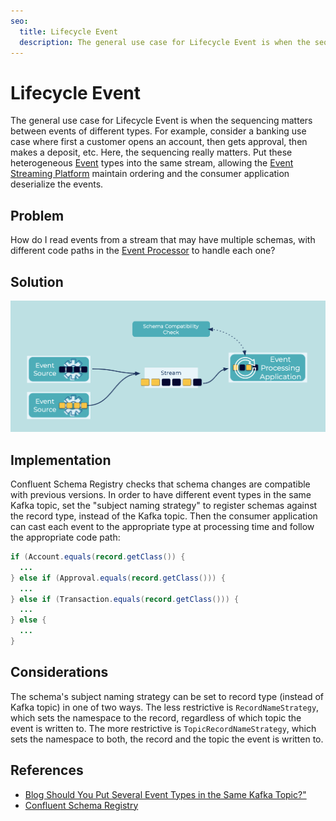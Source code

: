 ```yaml
---
seo:
  title: Lifecycle Event
  description: The general use case for Lifecycle Event is when the sequencing matters between events of different types.  
---
```


# Lifecycle Event
The general use case for Lifecycle Event is when the sequencing matters between events of different types.
For example, consider a banking use case where first a customer opens an account, then gets approval, then makes a deposit, etc. Here, the sequencing really matters.
Put these heterogeneous [Event](../events/event.md) types into the same stream, allowing the [Event Streaming Platform](../event-stream/event-streaming-platform.md) maintain ordering and the consumer application deserialize the events.

## Problem
How do I read events from a stream that may have multiple schemas, with different code paths in the [Event Processor](../event-processing/event-processor.md) to handle each one?

## Solution
![lifecycle-event](../img/lifecycle-event.png)

## Implementation
Confluent Schema Registry checks that schema changes are compatible with previous versions.
In order to have different event types in the same Kafka topic, set the "subject naming strategy" to register schemas against the record type, instead of the Kafka topic.
Then the consumer application can cast each event to the appropriate type at processing time and follow the appropriate code path:

```java
if (Account.equals(record.getClass()) {
  ...
} else if (Approval.equals(record.getClass())) {
  ...
} else if (Transaction.equals(record.getClass())) {
  ...
} else {
  ...
}
```

## Considerations
The schema's subject naming strategy can be set to record type (instead of Kafka topic) in one of two ways.
The less restrictive is `RecordNameStrategy`, which sets the namespace to the record, regardless of which topic the event is written to.
The more restrictive is `TopicRecordNameStrategy`, which sets the namespace to both, the record and the topic the event is  written to.

## References
* [Blog Should You Put Several Event Types in the Same Kafka Topic?"](https://www.confluent.io/blog/put-several-event-types-kafka-topic/)
* [Confluent Schema Registry](https://docs.confluent.io/cloud/current/cp-component/schema-reg-cloud-config.html)
